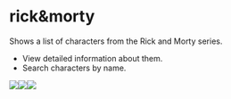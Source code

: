 # rick&morty
Shows a list of characters from the Rick and Morty series. 
- View detailed information about them. 
- Search characters by name.

![](https://user-images.githubusercontent.com/85303707/176949467-9a0bc780-4704-414e-8029-3f997b20e12a.jpg)![](https://user-images.githubusercontent.com/85303707/176949704-ba719bfb-ffac-4ccb-aa08-552015c239df.jpg)![](https://user-images.githubusercontent.com/85303707/176949709-bee9f416-f747-479d-bc37-ab2094a33a33.jpg)


